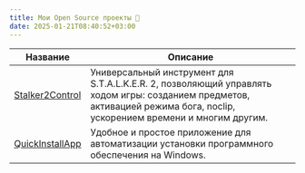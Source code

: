 ```yaml
---
title: Мои Open Source проекты 🌟
date: 2025-01-21T08:40:52+03:00
---
```

| Название                | Описание                                                                                     |
|-------------------------|----------------------------------------------------------------------------------------------|
|[Stalker2Control](https://github.com/Rianvy/Stalker2Control)      | Универсальный инструмент для S.T.A.L.K.E.R. 2, позволяющий управлять ходом игры: созданием предметов, активацией режима бога, noclip, ускорением времени и многим другим. |
|[QuickInstallApp](https://github.com/Rianvy/QuickInstallApp)      | Удобное и простое приложение для автоматизации установки программного обеспечения на Windows. |